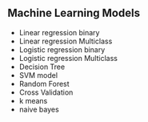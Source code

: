 ## Machine Learning Models

- Linear regression binary
- Linear regression Multiclass
- Logistic regression binary
- Logistic regression Multiclass
- Decision Tree 
- SVM model
- Random Forest
- Cross Validation
- k means
- naive bayes